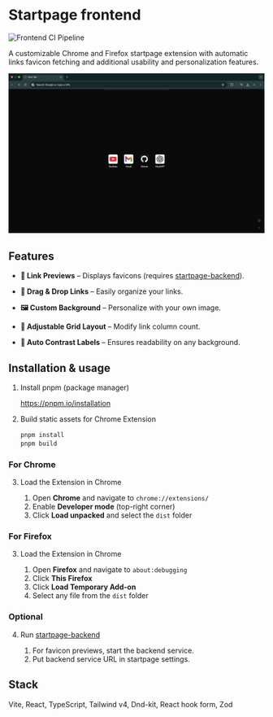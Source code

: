 # Startpage frontend

![Frontend CI Pipeline](https://github.com/sarkiisov/startpage-frontend/actions/workflows/ci.yml/badge.svg?branch=main)

A customizable Chrome and Firefox startpage extension with automatic links favicon fetching and additional usability and personalization features.

![startpage-preview](./docs/preview.png)

## Features

- **🔗 Link Previews** – Displays favicons (requires [startpage-backend](https://github.com/sarkiisov/startpage-backend)).

- **📌 Drag & Drop Links** – Easily organize your links.

- **🖼️ Custom Background** – Personalize with your own image.

- **📐 Adjustable Grid Layout** – Modify link column count.

- **🎨 Auto Contrast Labels** – Ensures readability on any background.

## Installation & usage

1. Install pnpm (package manager)

   https://pnpm.io/installation

2. Build static assets for Chrome Extension

   ```sh
   pnpm install
   pnpm build
   ```

### For Chrome

3. Load the Extension in Chrome

   1. Open **Chrome** and navigate to `chrome://extensions/`
   2. Enable **Developer mode** (top-right corner)
   3. Click **Load unpacked** and select the `dist` folder

### For Firefox

3. Load the Extension in Chrome

   1. Open **Firefox** and navigate to `about:debugging`
   2. Click **This Firefox**
   3. Click **Load Temporary Add-on**
   4. Select any file from the `dist` folder

### Optional

4.  Run [startpage-backend](https://github.com/sarkiisov/startpage-backend)

    1.  For favicon previews, start the backend service.
    2.  Put backend service URL in startpage settings.

## Stack

Vite, React, TypeScript, Tailwind v4, Dnd-kit, React hook form, Zod
